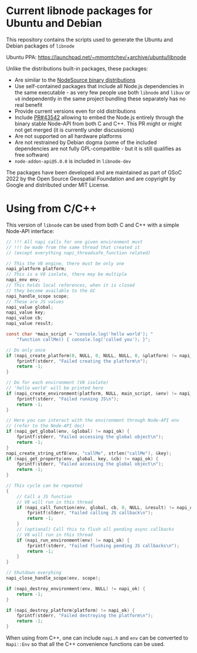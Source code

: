 # Current libnode packages for Ubuntu and Debian

This repository contains the scripts used to generate the Ubuntu and Debian packages of `libnode`

Ubuntu PPA: https://launchpad.net/~mmomtchev/+archive/ubuntu/libnode

Unlike the distributions built-in packages, these packages:
* Are similar to the [NodeSource binary distributions](https://github.com/nodesource/distributions)
* Use self-contained packages that include all Node.js dependencies in the same executable - as very few people use both `libnode` and `libuv` or `v8` independently in the same project bundling these separately has no real benefit
* Provide current versions even for old distributions
* Include [PR#43542](https://github.com/nodejs/node/pull/43542) allowing to embed the Node.js entirely through the binary stable Node-API from both C and C++. This PR might or might not get merged (it is currently under discussions)
* Are not supported on all hardware platforms
* Are not restrained by Debian dogma (some of the included dependencies are not fully GPL-compatible - but it is still qualifies as free software)
* `node-addon-api@5.0.0` is included in `libnode-dev`

The packages have been developed and are maintained as part of GSoC 2022 by the Open Source Geospatial Foundation and are copyright by Google and distributed under MIT License.

# Using from C/C++

This version of `libnode` can be used from both C and C++ with a simple Node-API interface:

```c
// !!! All napi calls for one given environment must
// !!! be made from the same thread that created it
// (except everything napi_threadsafe_function related)

// This the V8 engine, there must be only one
napi_platform platform;
// This is a V8 isolate, there may be multiple
napi_env env;
// This holds local references, when it is closed
// they become available to the GC
napi_handle_scope scope;
// These are JS values
napi_value global;
napi_value key;
napi_value cb;
napi_value result;

const char *main_script = "console.log('hello world'); "
    "function callMe() { console.log('called you'); }";

// Do only once
if (napi_create_platform(0, NULL, 0, NULL, NULL, 0, &platform) != napi_ok) {
    fprintf(stderr, "Failed creating the platform\n");
    return -1;
}

// Do for each environment (V8 isolate)
// 'hello world' will be printed here
if (napi_create_environment(platform, NULL, main_script, &env) != napi_ok) {
    fprintf(stderr, "Failed running JS\n");
    return -1;
}

// Here you can interact with the environment through Node-API env
// (refer to the Node-API doc)
if (napi_get_global(env, &global) != napi_ok) {
    fprintf(stderr, "Failed accessing the global object\n");
    return -1;
}
napi_create_string_utf8(env, "callMe", strlen("callMe"), &key);
if (napi_get_property(env, global, key, &cb) != napi_ok) {
    fprintf(stderr, "Failed accessing the global object\n");
    return -1;
}

// This cycle can be repeated
{
    // Call a JS function
    // V8 will run in this thread
    if (napi_call_function(env, global, cb, 0, NULL, &result) != napi_ok) {
        fprintf(stderr, "Failed calling JS callback\n");
        return -1;
    }
    // (optional) Call this to flush all pending async callbacks
    // V8 will run in this thread
    if (napi_run_environment(env) != napi_ok) {
        fprintf(stderr, "Failed flushing pending JS callbacks\n");
        return -1;
    }
}

// Shutdown everyhing
napi_close_handle_scope(env, scope);

if (napi_destroy_environment(env, NULL) != napi_ok) {
    return -1;
}

if (napi_destroy_platform(platform) != napi_ok) {
    fprintf(stderr, "Failed destroying the platform\n");
    return -1;
}
```

When using from C++, one can include `napi.h` and `env` can be converted to `Napi::Env` so that all the C++ convenience functions can be used.
